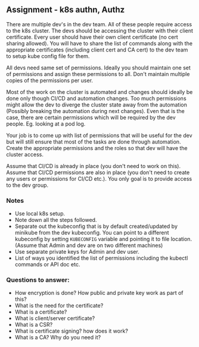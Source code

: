 
## Assignment - k8s authn, Authz 

There are multiple dev's in the dev team. All of these people require access to the k8s cluster. The devs should be accessing the cluster with their client certificate. Every user should have their own client certificate (no cert sharing allowed).
You will have to share the list of commands along with the appropriate certificates (including client cert and CA cert) to the dev team to setup kube config file for them.

All devs need same set of permissions. Ideally you should maintain one set of permissions and assign these permissions to all. Don't maintain multiple copies of the permissions per user.

Most of the work on the cluster is automated and changes should ideally be done only though CI/CD and automation changes.
Too much permissions might allow the dev to diverge the cluster state away from the automation (Possibly breaking the automation during next changes). Even that is the case, there are certain permissions which will be required by the dev people. Eg. looking at a pod log.

Your job is to come up with list of permissions that will be useful for the dev but will still ensure that most of the tasks are done through automation. Create the appropriate permissions and the roles so that dev will have the cluster access.

Assume that CI/CD is already in place (you don't need to work on this). Assume that CI/CD permissions are also in place (you don't need to create any users or permissions for CI/CD etc.). You only goal is to provide access to the dev group.

### Notes
- Use local k8s setup.
- Note down all the steps followed.
- Separate out the kubeconfig that is by default created/updated by minikube from the dev kubeconfig. You can point to a different kubeconfig by setting `KUBECONFIG` variable and pointing it to file location. (Assume that Admin and dev are on two different machines)
- Use separate private keys for Admin and dev user.
- List of ways you identified the list of permissions including the kubectl commands or API doc etc.

### Questions to answer:
- How encryption is done? How public and private key work as part of this?
- What is the need for the certificate?
- What is a certificate?
- What is client/server certificate?
- What is a CSR?
- What is certificate signing? how does it work?
- What is a CA? Why do you need it?